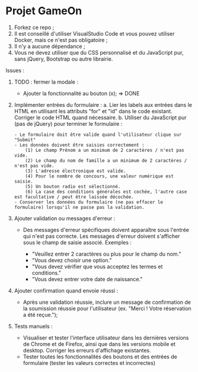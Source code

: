 # Projet GameOn

1. Forkez ce repo ;
2. Il est conseillé d'utiliser VisualStudio Code et vous pouvez utiliser Docker, mais ce n'est pas obligatoire ;
3. Il n'y a aucune dépendance ;
4. Vous ne devez utiliser que du CSS personnalisé et du JavaScript pur, sans jQuery, Bootstrap ou autre librairie.

Issues :

1.  TODO : fermer la modale :

    - Ajouter la fonctionnalité au bouton (x); => DONE

2.  Implémenter entrées du formulaire :
    a. Lier les labels aux entrées dans le HTML en utilisant les attributs "for" et "id" dans le code existant. Corriger le code HTML quand nécessaire.
    b. Utiliser du JavaScript pur (pas de jQuery) pour terminer le formulaire :

        - Le formulaire doit être valide quand l'utilisateur clique sur "Submit"
        - Les données doivent être saisies correctement :
            (1) Le champ Prénom a un minimum de 2 caractères / n'est pas vide.
            (2) Le champ du nom de famille a un minimum de 2 caractères / n'est pas vide.
            (3) L'adresse électronique est valide.
            (4) Pour le nombre de concours, une valeur numérique est saisie.
            (5) Un bouton radio est sélectionné.
            (6) La case des conditions générales est cochée, l'autre case est facultative / peut être laissée décochée.
        - Conserver les données du formulaire (ne pas effacer le formulaire) lorsqu'il ne passe pas la validation.

3.  Ajouter validation ou messages d'erreur :

    - Des messages d'erreur spécifiques doivent apparaître sous l'entrée qui n'est pas correcte. Les messages d'erreur doivent s'afficher sous le champ de saisie associé. Exemples :

      - "Veuillez entrer 2 caractères ou plus pour le champ du nom."
      - "Vous devez choisir une option."
      - "Vous devez vérifier que vous acceptez les termes et conditions."
      - "Vous devez entrer votre date de naissance."

4.  Ajouter confirmation quand envoie réussi :

    - Après une validation réussie, inclure un message de confirmation de la soumission réussie pour l'utilisateur (ex. "Merci ! Votre réservation a été reçue.");

5.  Tests manuels :
    - Visualiser et tester l'interface utilisateur dans les dernières versions de Chrome et de Firefox, ainsi que dans les versions mobile et desktop. Corriger les erreurs d'affichage existantes.
    - Tester toutes les fonctionnalités des boutons et des entrées de formulaire (tester les valeurs correctes et incorrectes)
